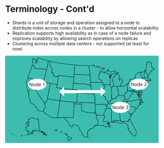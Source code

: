 # Terminology - Cont'd #

* Shards is a unit of storage and operation assigned to a node to distribute index across nodes in a cluster - to allow horizontal scalability
* Replication supports high availability as in case of a node failure and improves scalability by allowing search operations on replicas
* Clustering across multiple data centers - not supported (at least for now)  
<img src="../../media/multi-DC.png" stype="align:center" width="500pxl"/>